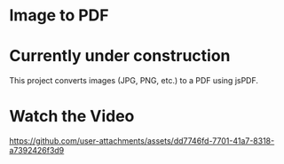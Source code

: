 # Image to PDF
# Currently under construction
This project converts images (JPG, PNG, etc.) to a PDF using jsPDF.



# Watch the Video
https://github.com/user-attachments/assets/dd7746fd-7701-41a7-8318-a7392426f3d9